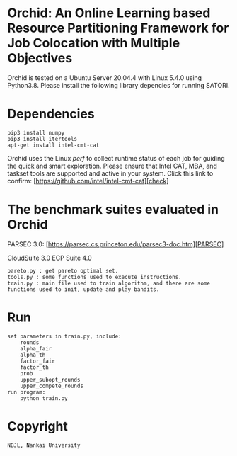 # Orchid: An Online Learning based Resource Partitioning Framework for Job Colocation with Multiple Objectives


Orchid is tested on a Ubuntu Server 20.04.4 with Linux 5.4.0 using Python3.8. Please install the following library depencies for running SATORI.
# Dependencies
```
pip3 install numpy  
pip3 install itertools 
apt-get install intel-cmt-cat
```

Orchid uses the Linux _perf_ to collect runtime status of each job for guiding the quick and smart exploration. 
Please ensure that Intel CAT, MBA, and taskset tools are supported and active in your system.
Click this link to confirm: [https://github.com/intel/intel-cmt-cat][check]

# The benchmark suites evaluated in Orchid

PARSEC 3.0: [https://parsec.cs.princeton.edu/parsec3-doc.htm][PARSEC] 

CloudSuite 3.0
ECP Suite 4.0



```
pareto.py : get pareto optimal set.
tools.py : some functions used to execute instructions.
train.py : main file used to train algorithm, and there are some functions used to init, update and play bandits.
```
# Run
```
set parameters in train.py, include:
    rounds
    alpha_fair
    alpha_th
    factor_fair     
    factor_th
    prob
    upper_subopt_rounds
    upper_compete_rounds
run program:
    python train.py
```
# Copyright
```
NBJL, Nankai University
```


[check]: https://github.com/intel/intel-cmt-cat
